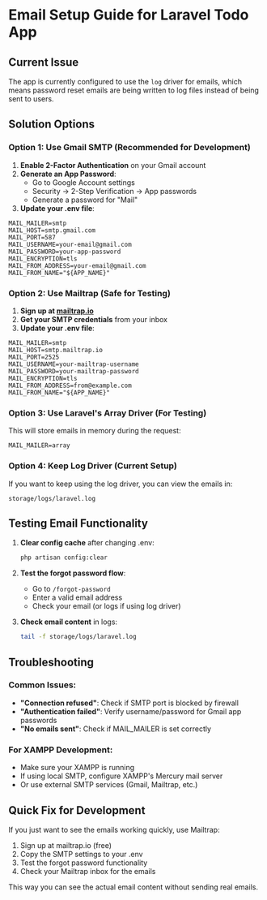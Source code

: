 # Email Setup Guide for Laravel Todo App

## Current Issue
The app is currently configured to use the `log` driver for emails, which means password reset emails are being written to log files instead of being sent to users.

## Solution Options

### Option 1: Use Gmail SMTP (Recommended for Development)

1. **Enable 2-Factor Authentication** on your Gmail account
2. **Generate an App Password**:
   - Go to Google Account settings
   - Security → 2-Step Verification → App passwords
   - Generate a password for "Mail"
3. **Update your .env file**:

```env
MAIL_MAILER=smtp
MAIL_HOST=smtp.gmail.com
MAIL_PORT=587
MAIL_USERNAME=your-email@gmail.com
MAIL_PASSWORD=your-app-password
MAIL_ENCRYPTION=tls
MAIL_FROM_ADDRESS=your-email@gmail.com
MAIL_FROM_NAME="${APP_NAME}"
```

### Option 2: Use Mailtrap (Safe for Testing)

1. **Sign up at [mailtrap.io](https://mailtrap.io)**
2. **Get your SMTP credentials** from your inbox
3. **Update your .env file**:

```env
MAIL_MAILER=smtp
MAIL_HOST=smtp.mailtrap.io
MAIL_PORT=2525
MAIL_USERNAME=your-mailtrap-username
MAIL_PASSWORD=your-mailtrap-password
MAIL_ENCRYPTION=tls
MAIL_FROM_ADDRESS=from@example.com
MAIL_FROM_NAME="${APP_NAME}"
```

### Option 3: Use Laravel's Array Driver (For Testing)

This will store emails in memory during the request:

```env
MAIL_MAILER=array
```

### Option 4: Keep Log Driver (Current Setup)

If you want to keep using the log driver, you can view the emails in:
```
storage/logs/laravel.log
```

## Testing Email Functionality

1. **Clear config cache** after changing .env:
   ```bash
   php artisan config:clear
   ```

2. **Test the forgot password flow**:
   - Go to `/forgot-password`
   - Enter a valid email address
   - Check your email (or logs if using log driver)

3. **Check email content** in logs:
   ```bash
   tail -f storage/logs/laravel.log
   ```

## Troubleshooting

### Common Issues:
- **"Connection refused"**: Check if SMTP port is blocked by firewall
- **"Authentication failed"**: Verify username/password for Gmail app passwords
- **"No emails sent"**: Check if MAIL_MAILER is set correctly

### For XAMPP Development:
- Make sure your XAMPP is running
- If using local SMTP, configure XAMPP's Mercury mail server
- Or use external SMTP services (Gmail, Mailtrap, etc.)

## Quick Fix for Development

If you just want to see the emails working quickly, use Mailtrap:

1. Sign up at mailtrap.io (free)
2. Copy the SMTP settings to your .env
3. Test the forgot password functionality
4. Check your Mailtrap inbox for the emails

This way you can see the actual email content without sending real emails. 